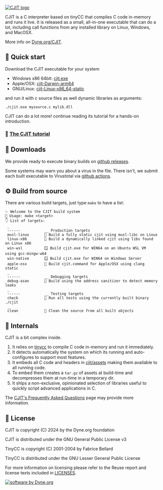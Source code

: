 [![CJIT logo](https://repository-images.githubusercontent.com/864503934/7d36d2ce-bbd6-4adf-863b-3e37b35216e1)](https://dyne.org/cjit)

CJIT is a C interpreter based on tinyCC that compiles C code in-memory and runs it live. It is released as a small, all-in-one executable that can do a lot, including call functions from any installed library on Linux, Windows, and MacOSX.

More info on [Dyne.org/CJIT](https://dyne.org/cjit).

## 🚀 Quick start

Download the CJIT executable for your system

- Windows x86 64bit: [cjit.exe](https://github.com/dyne/cjit/releases/latest/download/cjit.exe)
- Apple/OSX: [cjit-Darwin-arm64](https://github.com/dyne/cjit/releases/download/v0.10.5/cjit-Darwin-arm64)
- GNU/Linux: [cjit-Linux-x86_64-static](https://github.com/dyne/cjit/releases/download/v0.10.5/cjit-Linux-x86_64-static)

and run it with c source files as well dynamic libraries as arguments:

```
./cjit.exe mysource.c mylib.dll
```

CJIT can do a lot more! continue reading its tutorial for a hands-on introduction.

### 📖 [The CJIT tutorial](https://dyne.org/docs/cjit)

## 💾 Downloads

We provide ready to execute binary builds on [github releases](https://github.com/dyne/cjit/releases).

Some systems may warn you about a virus in the file. There isn't, we submit each built executable to Virustotal via [github actions](https://github.com/dyne/cjit/actions).


## ⚙️ Build from source

There are various build targets, just type `make` to have a list:
```
✨ Welcome to the CJIT build system
🛟 Usage: make <target>
👇 List of targets:
 _
 ------           __ Production targets
 musl-linux       🗿 Build a fully static cjit using musl-libc on Linux
 linux-x86        🐧 Build a dynamically linked cjit using libs found on Linux x86
 win-wsl          🪟 Build cjit.exe for WIN64 on an Ubuntu WSL VM using gcc-mingw-w64
 win-native       🪟 Build cjit.exe for WIN64 on Windows Server
 apple-osx        🍎 Build cjit.command for Apple/OSX using clang static
 _
 ------           __ Debugging targets
 debug-asan       🔬 Build using the address sanitizer to detect memory leaks
 _
 ------           __ Testing targets
 check            🧪 Run all tests using the currently built binary ./cjit
 _
 clean            🧹 Clean the source from all built objects
```

## 🔬 Internals

CJIT is a bit complex inside.

1. It relies on [tinycc](https://bellard.org/tcc/) to compile C code in-memory and run it immediately.
2. It detects automatically the system on which its running and auto-configures to support most features.
3. It embeds all C code and headers in [cjit/assets](https://github.com/dyne/cjit/tree/main/assets) making them available to all running code.
4. To embed them creates a `tar.gz` of assets at build-time and decompresses them at run-time in a temporary dir.
5. It ships a non-exclusive, opinionated selection of libraries useful to quickly script advanced applications in C.

The [CJIT's Frequently Asked Questions](https://dyne.org/docs/cjit/faq/) page may provide more information.

## 📑 License

CJIT is copyright (C) 2024 by the Dyne.org foundation

CJIT is distributed under the GNU General Public License v3

TinyCC is copyright (C) 2001-2004 by Fabrice Bellard

TinyCC is distributed under the GNU Lesser General Public License

For more information on licensing please refer to the Reuse report and
license texts included in [LICENSES](https://github.com/dyne/cjit/tree/main/LICENSES).

[![software by Dyne.org](https://files.dyne.org/software_by_dyne.png)](http://www.dyne.org)
